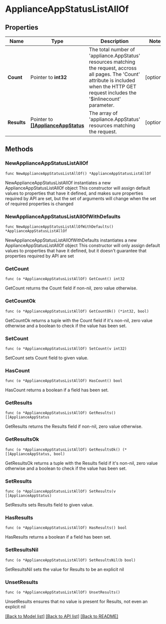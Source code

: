 # ApplianceAppStatusListAllOf

## Properties

Name | Type | Description | Notes
------------ | ------------- | ------------- | -------------
**Count** | Pointer to **int32** | The total number of &#39;appliance.AppStatus&#39; resources matching the request, accross all pages. The &#39;Count&#39; attribute is included when the HTTP GET request includes the &#39;$inlinecount&#39; parameter. | [optional] 
**Results** | Pointer to [**[]ApplianceAppStatus**](appliance.AppStatus.md) | The array of &#39;appliance.AppStatus&#39; resources matching the request. | [optional] 

## Methods

### NewApplianceAppStatusListAllOf

`func NewApplianceAppStatusListAllOf() *ApplianceAppStatusListAllOf`

NewApplianceAppStatusListAllOf instantiates a new ApplianceAppStatusListAllOf object
This constructor will assign default values to properties that have it defined,
and makes sure properties required by API are set, but the set of arguments
will change when the set of required properties is changed

### NewApplianceAppStatusListAllOfWithDefaults

`func NewApplianceAppStatusListAllOfWithDefaults() *ApplianceAppStatusListAllOf`

NewApplianceAppStatusListAllOfWithDefaults instantiates a new ApplianceAppStatusListAllOf object
This constructor will only assign default values to properties that have it defined,
but it doesn't guarantee that properties required by API are set

### GetCount

`func (o *ApplianceAppStatusListAllOf) GetCount() int32`

GetCount returns the Count field if non-nil, zero value otherwise.

### GetCountOk

`func (o *ApplianceAppStatusListAllOf) GetCountOk() (*int32, bool)`

GetCountOk returns a tuple with the Count field if it's non-nil, zero value otherwise
and a boolean to check if the value has been set.

### SetCount

`func (o *ApplianceAppStatusListAllOf) SetCount(v int32)`

SetCount sets Count field to given value.

### HasCount

`func (o *ApplianceAppStatusListAllOf) HasCount() bool`

HasCount returns a boolean if a field has been set.

### GetResults

`func (o *ApplianceAppStatusListAllOf) GetResults() []ApplianceAppStatus`

GetResults returns the Results field if non-nil, zero value otherwise.

### GetResultsOk

`func (o *ApplianceAppStatusListAllOf) GetResultsOk() (*[]ApplianceAppStatus, bool)`

GetResultsOk returns a tuple with the Results field if it's non-nil, zero value otherwise
and a boolean to check if the value has been set.

### SetResults

`func (o *ApplianceAppStatusListAllOf) SetResults(v []ApplianceAppStatus)`

SetResults sets Results field to given value.

### HasResults

`func (o *ApplianceAppStatusListAllOf) HasResults() bool`

HasResults returns a boolean if a field has been set.

### SetResultsNil

`func (o *ApplianceAppStatusListAllOf) SetResultsNil(b bool)`

 SetResultsNil sets the value for Results to be an explicit nil

### UnsetResults
`func (o *ApplianceAppStatusListAllOf) UnsetResults()`

UnsetResults ensures that no value is present for Results, not even an explicit nil

[[Back to Model list]](../README.md#documentation-for-models) [[Back to API list]](../README.md#documentation-for-api-endpoints) [[Back to README]](../README.md)


